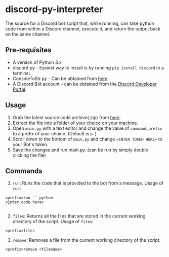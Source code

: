 # discord-py-interpreter

The source for a Discord bot script that, while running, can take python code from within a Discord channel, execute it, and return the output back on the same channel.

## Pre-requisites

* A version of Python 3.x
* discord.py - Easiest way to install is by running `pip install discord` in a terminal.
* ConsoleToStr.py - Can be obtained from [here](https://github.com/afk-echo/ConsoleToStr).
* A Discord Bot account - can be obtained from the [Discord Developer Portal](https://discord.com/developers).

## Usage

1. Grab the latest source code archive(.zip) from [here](https://github.com/afk-echo/discord-py-interpreter/releases).
2. Extract the file into a folder of your choice on your machine.
3. Open `main.py` with a text editor and change the value of `command_prefix` to a prefix of your choice. (Default is `p.`)
4. Scroll down to the bottom of `main.py` and change `<ENTER TOKEN HERE>` to your Bot's token.
5. Save the changes and run main.py. (can be run by simply double clicking the file)

## Commands

1. `run`: Runs the code that is provided to the bot from a message.
Usage of `run`: 
````
<prefix>run ```python
<Enter code here>
```
````
2. `files`: Returns all the files that are stored in the current working directory of the script.
Usage of `files`:
````
<prefix>files
````
3. `remove`: Removes a file from the current working directory of the script.
````
<prefix>remove <filename>
````
